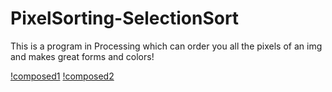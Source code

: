 # PixelSorting-SelectionSort

This is a program in Processing which can order you all the pixels of an img and makes great forms and colors!

[!composed1](pixelSortingAnimation/composed.png)
[!composed2](pixelSortingAnimation/composed_2.png)
